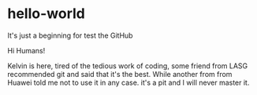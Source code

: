 # hello-world
It's just a beginning for test the GitHub

Hi Humans!

Kelvin is here, tired of the tedious work of coding, some friend from LASG recommended git and said that it's the best. While another from from Huawei told me not to use it in any case. it's a pit and I will never master it.
